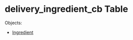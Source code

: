 # delivery_ingredient_cb Table 

Objects: 
- [Ingredient](https://github.com/alexeysp11/workflow-lib/blob/main/docs/Models/Business/Products/Ingredient.md)
